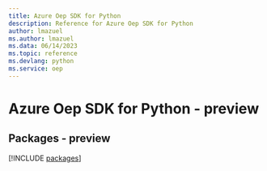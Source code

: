```yaml
---
title: Azure Oep SDK for Python
description: Reference for Azure Oep SDK for Python
author: lmazuel
ms.author: lmazuel
ms.data: 06/14/2023
ms.topic: reference
ms.devlang: python
ms.service: oep
---
```

# Azure Oep SDK for Python - preview
## Packages - preview
[!INCLUDE [packages](oep-index.md)]